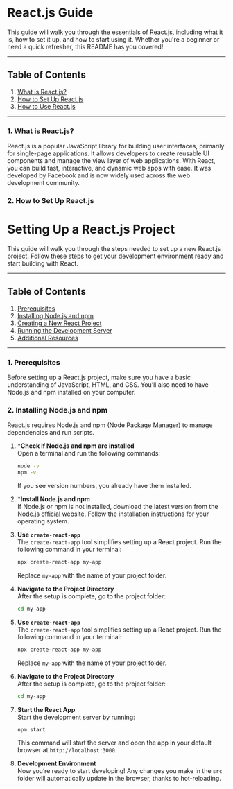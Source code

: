 # React.js Guide

This guide will walk you through the essentials of React.js, including what it is, how to set it up, and how to start using it. Whether you're a beginner or need a quick refresher, this README has you covered!

---

## Table of Contents
1. [What is React.js?](#what-is-reactjs)
2. [How to Set Up React.js](#how-to-set-up-reactjs)
3. [How to Use React.js](#how-to-use-reactjs)

---

### 1. What is React.js?

React.js is a popular JavaScript library for building user interfaces, primarily for single-page applications. It allows developers to create reusable UI components and manage the view layer of web applications. With React, you can build fast, interactive, and dynamic web apps with ease. It was developed by Facebook and is now widely used across the web development community.

### 2. How to Set Up React.js

# Setting Up a React.js Project

This guide will walk you through the steps needed to set up a new React.js project. Follow these steps to get your development environment ready and start building with React.

---

## Table of Contents
1. [Prerequisites](#prerequisites)
2. [Installing Node.js and npm](#installing-nodejs-and-npm)
3. [Creating a New React Project](#creating-a-new-react-project)
4. [Running the Development Server](#running-the-development-server)
5. [Additional Resources](#additional-resources)

---

### 1. Prerequisites

Before setting up a React.js project, make sure you have a basic understanding of JavaScript, HTML, and CSS. You’ll also need to have Node.js and npm installed on your computer.

### 2. Installing Node.js and npm

React.js requires Node.js and npm (Node Package Manager) to manage dependencies and run scripts.

   1. ***Check if Node.js and npm are installed**  
      Open a terminal and run the following commands:
      ```bash
      node -v
      npm -v
      ```
      If you see version numbers, you already have them installed.

   2. ***Install Node.js and npm**  
      If Node.js or npm is not installed, download the latest version from the [Node.js official website](https://nodejs.org/). Follow the installation instructions for your operating system.

1. **Use `create-react-app`**  
   The `create-react-app` tool simplifies setting up a React project. Run the following command in your terminal:
   ```bash
   npx create-react-app my-app
   ```
   Replace `my-app` with the name of your project folder.

2. **Navigate to the Project Directory**  
   After the setup is complete, go to the project folder:
   ```bash
   cd my-app
   ```
1. **Use `create-react-app`**  
   The `create-react-app` tool simplifies setting up a React project. Run the following command in your terminal:
   ```bash
   npx create-react-app my-app
   ```
   Replace `my-app` with the name of your project folder.

2. **Navigate to the Project Directory**  
   After the setup is complete, go to the project folder:
   ```bash
   cd my-app
   ```
1. **Start the React App**  
   Start the development server by running:
   ```bash
   npm start
   ```
   This command will start the server and open the app in your default browser at `http://localhost:3000`.

2. **Development Environment**  
   Now you’re ready to start developing! Any changes you make in the `src` folder will automatically update in the browser, thanks to hot-reloading.
